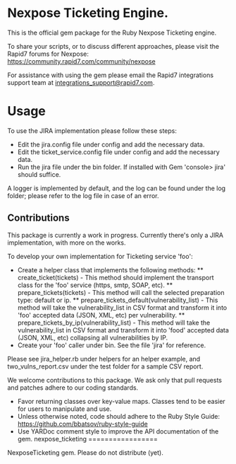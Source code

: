 # Nexpose Ticketing Engine.

This is the official gem package for the Ruby Nexpose Ticketing engine.

To share your scripts, or to discuss different approaches, please visit the Rapid7 forums for Nexpose: https://community.rapid7.com/community/nexpose

For assistance with using the gem please email the Rapid7 integrations support team at integrations_support@rapid7.com.

# Usage

To use the JIRA implementation please follow these steps:
* Edit the jira.config file under config and add the necessary data.
* Edit the ticket_service.config file under config and add the necessary data.
* Run the jira file under the bin folder. If installed with Gem 'console> jira' should suffice.

A logger is implemented by default, and the log can be found under the log folder; please refer to the log file in case of an error.


## Contributions

This package is currently a work in progress. Currently there's only a JIRA implementation, with more on the works.

To develop your own implementation for Ticketing service 'foo':

* Create a helper class that implements the following methods:
** create_ticket(tickets) - This method should implement the transport class for the 'foo' service (https, smtp, SOAP, etc).
** prepare_tickets(tickets) - This method will call the selected preparation type: default or ip.
** prepare_tickets_default(vulnerability_list) - This method will take the vulnerability_list in CSV format and transform it into 'foo' accepted data (JSON, XML, etc) per vulnerability.
** prepare_tickets_by_ip(vulnerability_list) - This method will take the vulnerability_list in CSV format and transform it into 'food' accepted data (JSON, XML, etc) collapsing all vulnerabilities by IP.
* Create your 'foo' caller under bin. See the file 'jira' for reference.

Please see jira_helper.rb under helpers for an helper example, and two_vulns_report.csv under the test folder for a sample CSV report.

We welcome contributions to this package. We ask only that pull requests and patches adhere to our coding standards.

* Favor returning classes over key-value maps. Classes tend to be easier for users to manipulate and use.
* Unless otherwise noted, code should adhere to the Ruby Style Guide: https://github.com/bbatsov/ruby-style-guide
* Use YARDoc comment style to improve the API documentation of the gem.
nexpose_ticketing
=================

NexposeTicketing gem. Please do not distribute (yet).
